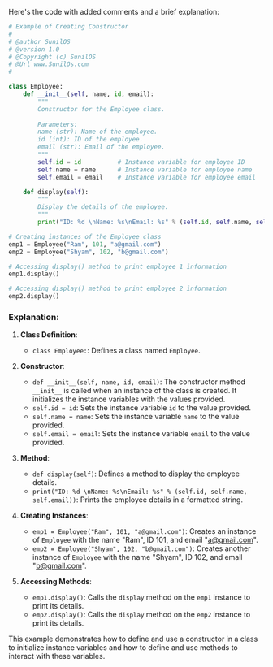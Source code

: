 Here's the code with added comments and a brief explanation:

```python
# Example of Creating Constructor  
#
# @author SunilOS  
# @version 1.0
# @Copyright (c) SunilOS  
# @Url www.SunilOs.com
# 

class Employee:
    def __init__(self, name, id, email):
        """
        Constructor for the Employee class.
        
        Parameters:
        name (str): Name of the employee.
        id (int): ID of the employee.
        email (str): Email of the employee.
        """
        self.id = id          # Instance variable for employee ID
        self.name = name      # Instance variable for employee name
        self.email = email    # Instance variable for employee email

    def display(self):
        """
        Display the details of the employee.
        """
        print("ID: %d \nName: %s\nEmail: %s" % (self.id, self.name, self.email))

# Creating instances of the Employee class
emp1 = Employee("Ram", 101, "a@gmail.com")
emp2 = Employee("Shyam", 102, "b@gmail.com")

# Accessing display() method to print employee 1 information     
emp1.display()

# Accessing display() method to print employee 2 information  
emp2.display()
```

### Explanation:

1. **Class Definition**:
   - `class Employee:`: Defines a class named `Employee`.

2. **Constructor**:
   - `def __init__(self, name, id, email)`: The constructor method `__init__` is called when an instance of the class is created. It initializes the instance variables with the values provided.
   - `self.id = id`: Sets the instance variable `id` to the value provided.
   - `self.name = name`: Sets the instance variable `name` to the value provided.
   - `self.email = email`: Sets the instance variable `email` to the value provided.

3. **Method**:
   - `def display(self)`: Defines a method to display the employee details.
   - `print("ID: %d \nName: %s\nEmail: %s" % (self.id, self.name, self.email))`: Prints the employee details in a formatted string.

4. **Creating Instances**:
   - `emp1 = Employee("Ram", 101, "a@gmail.com")`: Creates an instance of `Employee` with the name "Ram", ID 101, and email "a@gmail.com".
   - `emp2 = Employee("Shyam", 102, "b@gmail.com")`: Creates another instance of `Employee` with the name "Shyam", ID 102, and email "b@gmail.com".

5. **Accessing Methods**:
   - `emp1.display()`: Calls the `display` method on the `emp1` instance to print its details.
   - `emp2.display()`: Calls the `display` method on the `emp2` instance to print its details.

This example demonstrates how to define and use a constructor in a class to initialize instance variables and how to define and use methods to interact with these variables.
